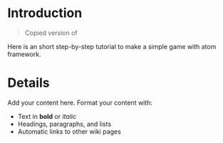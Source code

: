 # Introduction #

> Copied version of

Here is an short step-by-step tutorial to make a simple game with atom framework.

# Details #

Add your content here.  Format your content with:
  * Text in **bold** or _italic_
  * Headings, paragraphs, and lists
  * Automatic links to other wiki pages